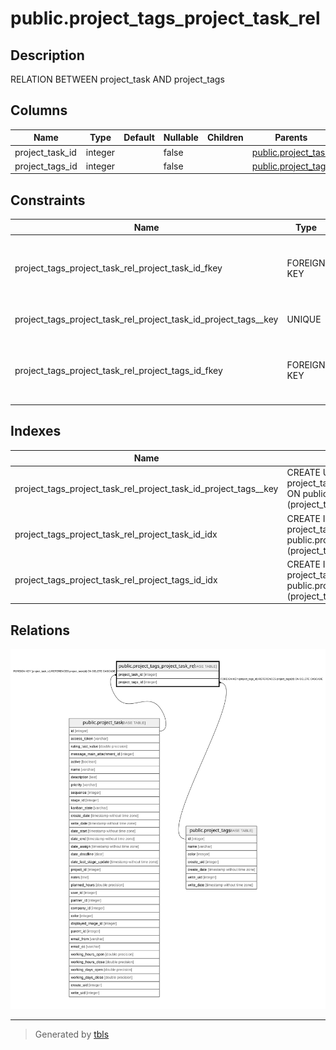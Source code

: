 # public.project_tags_project_task_rel

## Description

RELATION BETWEEN project_task AND project_tags

## Columns

| Name | Type | Default | Nullable | Children | Parents | Comment |
| ---- | ---- | ------- | -------- | -------- | ------- | ------- |
| project_task_id | integer |  | false |  | [public.project_task](public.project_task.md) |  |
| project_tags_id | integer |  | false |  | [public.project_tags](public.project_tags.md) |  |

## Constraints

| Name | Type | Definition |
| ---- | ---- | ---------- |
| project_tags_project_task_rel_project_task_id_fkey | FOREIGN KEY | FOREIGN KEY (project_task_id) REFERENCES project_task(id) ON DELETE CASCADE |
| project_tags_project_task_rel_project_task_id_project_tags__key | UNIQUE | UNIQUE (project_task_id, project_tags_id) |
| project_tags_project_task_rel_project_tags_id_fkey | FOREIGN KEY | FOREIGN KEY (project_tags_id) REFERENCES project_tags(id) ON DELETE CASCADE |

## Indexes

| Name | Definition |
| ---- | ---------- |
| project_tags_project_task_rel_project_task_id_project_tags__key | CREATE UNIQUE INDEX project_tags_project_task_rel_project_task_id_project_tags__key ON public.project_tags_project_task_rel USING btree (project_task_id, project_tags_id) |
| project_tags_project_task_rel_project_task_id_idx | CREATE INDEX project_tags_project_task_rel_project_task_id_idx ON public.project_tags_project_task_rel USING btree (project_task_id) |
| project_tags_project_task_rel_project_tags_id_idx | CREATE INDEX project_tags_project_task_rel_project_tags_id_idx ON public.project_tags_project_task_rel USING btree (project_tags_id) |

## Relations

![er](public.project_tags_project_task_rel.svg)

---

> Generated by [tbls](https://github.com/k1LoW/tbls)
